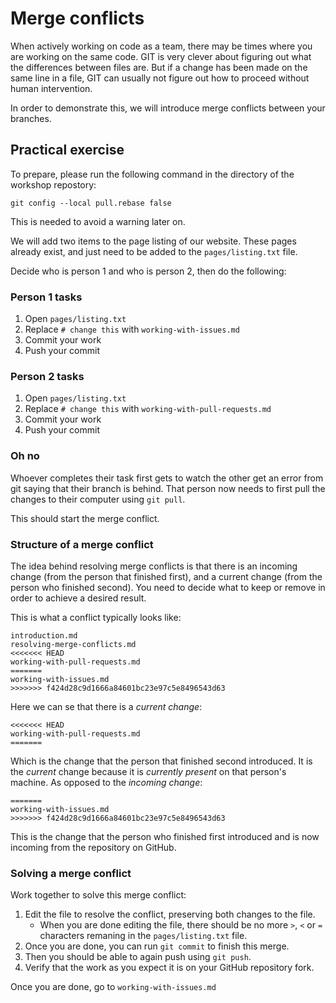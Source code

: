 # Merge conflicts

When actively working on code as a team, there may be times where you are working on the same code.
GIT is very clever about figuring out what the differences between files are.
But if a change has been made on the same line in a file, GIT can usually not figure out how to proceed without human intervention.

In order to demonstrate this, we will introduce merge conflicts between your branches.

## Practical exercise

To prepare, please run the following command in the directory of the workshop repostory:

`git config --local pull.rebase false`

This is needed to avoid a warning later on.

We will add two items to the page listing of our website.
These pages already exist, and just need to be added to the `pages/listing.txt` file.

Decide who is person 1 and who is person 2, then do the following:

### Person 1 tasks
1. Open `pages/listing.txt`
2. Replace  `# change this` with `working-with-issues.md`
3. Commit your work
4. Push your commit


### Person 2 tasks

1. Open `pages/listing.txt`
2. Replace `# change this` with `working-with-pull-requests.md`
3. Commit your work
4. Push your commit

### Oh no

Whoever completes their task first gets to watch the other get an error from git saying that their branch is behind.
That person now needs to first pull the changes to their computer using `git pull`.

This should start the merge conflict.

### Structure of a merge conflict

The idea behind resolving merge conflicts is that there is an incoming change (from the person that finished first), and a current change (from the person who finished second).
You need to decide what to keep or remove in order to achieve a desired result.

This is what a conflict typically looks like:

```
introduction.md
resolving-merge-conflicts.md
<<<<<<< HEAD
working-with-pull-requests.md
=======
working-with-issues.md
>>>>>>> f424d28c9d1666a84601bc23e97c5e8496543d63

```

Here we can se that there is a _current change_:

```
<<<<<<< HEAD
working-with-pull-requests.md
=======
```

Which is the change that the person that finished second introduced.
It is the _current_ change because it is _currently present_ on that person's machine.
As opposed to the _incoming change_:

```
=======
working-with-issues.md
>>>>>>> f424d28c9d1666a84601bc23e97c5e8496543d63
```

This is the change that the person who finished first introduced and is now incoming from the repository on GitHub.

### Solving a merge conflict

Work together to solve this merge conflict:
1. Edit the file to resolve the conflict, preserving both changes to the file.
    - When you are done editing the file, there should be no more `>`, `<` or `=` characters remaning in the `pages/listing.txt` file.
2. Once you are done, you can run `git commit` to finish this merge.
3. Then you should be able to again push using `git push`.
4. Verify that the work as you expect it is on your GitHub repository fork.

Once you are done, go to `working-with-issues.md`

